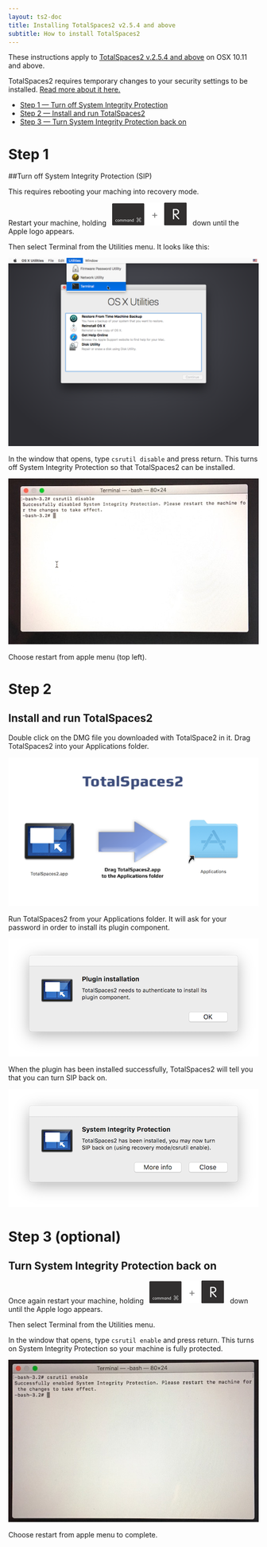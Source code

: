 ```yaml
---
layout: ts2-doc
title: Installing TotalSpaces2 v2.5.4 and above
subtitle: How to install TotalSpaces2
---
```


These instructions apply to [TotalSpaces2 v.2.5.4 and above](/changes-beta) on OSX 10.11 and above.

TotalSpaces2 requires temporary changes to your security settings to be installed. [Read more about it here.](/sip-details)

<ul class="steps-list">
<li><a href="#step1">Step 1 &mdash; Turn off System Integrity Protection</a></li>
<li><a href="#step2">Step 2 &mdash; Install and run TotalSpaces2</a></li>
<li><a href="#step3">Step 3 &mdash; Turn System Integrity Protection back on</a></li>
</ul>

<a id="step1"></a>
# Step 1

##Turn off System Integrity Protection (SIP)

This requires rebooting your maching into recovery mode.

Restart your machine, holding&nbsp;&nbsp; <img src="/images/cmd-r.png" title="cmd-r"> &nbsp;&nbsp;down until the Apple logo appears.

Then select Terminal from the Utilities menu. It looks like this:

<img src="/shared/img/recovery-utilities-terminal.png">

In the window that opens, type
<code>csrutil disable</code>
and press return. This turns off System Integrity Protection so that TotalSpaces2 can be installed.

<img src="/images/csrutil-disable.jpg">

Choose restart from apple menu (top left).

<a id="step2"></a>
# Step 2

## Install and run TotalSpaces2

Double click on the DMG file you downloaded with TotalSpace2 in it. Drag TotalSpaces2 into your Applications folder.

<img src="/images/install-from-dmg.png">

Run TotalSpaces2 from your Applications folder. It will ask for your password in order to install its plugin component.

<img src="/images/install-plugin.png">

When the plugin has been installed successfully, TotalSpaces2 will tell you that you can turn SIP back on.

<img src="/images/plugin-installed.png">

<a id="step3"></a>
# Step 3 (optional)

## Turn System Integrity Protection back on

Once again restart your machine, holding&nbsp;&nbsp; <img src="/images/cmd-r.png" title="cmd-r"> &nbsp;&nbsp;down until the Apple logo appears.

Then select Terminal from the Utilities menu.

In the window that opens, type
<code>csrutil enable</code>
and press return. This turns on System Integrity Protection so your machine is fully protected.

<img src="/images/csrutil-enable.jpg">

Choose restart from apple menu to complete.
